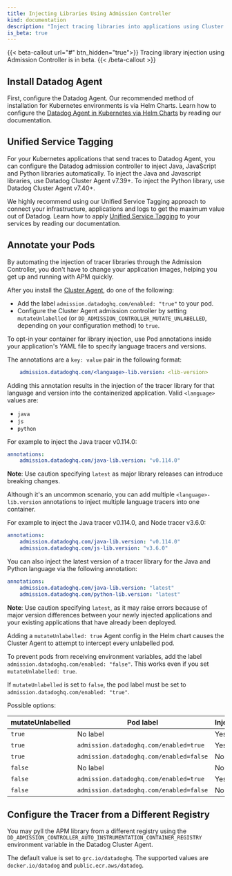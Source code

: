 ```yaml
---
title: Injecting Libraries Using Admission Controller
kind: documentation
description: "Inject tracing libraries into applications using Cluster Agent and Admission Controller"
is_beta: true
---
```


{{< beta-callout url="#" btn_hidden="true">}}
  Tracing library injection using Admission Controller is in beta. 
{{< /beta-callout >}}

## Install Datadog Agent
First, configure the Datadog Agent. Our recommended method of installation for Kubernetes environments is via Helm Charts. Learn how to configure the [Datadog Agent in Kubernetes via Helm Charts][3] by reading our documentation.

## Unified Service Tagging
For your Kubernetes applications that send traces to Datadog Agent, you can configure the Datadog admission controller to inject Java, JavaScript and Python libraries automatically. To inject the Java and Javascript libraries, use Datadog Cluster Agent v7.39+. To inject the Python library, use Datadog Cluster Agent v7.40+.

We highly recommend using our Unified Service Tagging approach to connect your infrastructure, applications and logs to get the maximum value out of Datadog. Learn how to apply [Unified Service Tagging][4] to your services by reading our documentation.

## Annotate your Pods
By automating the injection of tracer libraries through the Admission Controller, you don't have to change your application images, helping you get up and running with APM quickly.

After you install the [Cluster Agent][1], do one of the following:
- Add the label `admission.datadoghq.com/enabled: "true"` to your pod.
- Configure the Cluster Agent admission controller by setting `mutateUnlabelled` (or `DD_ADMISSION_CONTROLLER_MUTATE_UNLABELLED`, depending on your configuration method) to `true`.

To opt-in your container for library injection, use Pod annotations inside your application's YAML file to specify language tracers and versions.

The annotations are a `key: value` pair in the following format:
```yaml
    admission.datadoghq.com/<language>-lib.version: <lib-version>
```

Adding this annotation results in the injection of the tracer library for that language and version into the containerized application.
Valid `<language>` values are:
- `java`
- `js`
- `python`

For example to inject the Java tracer v0.114.0:

```yaml
annotations:
    admission.datadoghq.com/java-lib.version: "v0.114.0"
```

**Note**: Use caution specifying `latest` as major library releases can introduce breaking changes.

Although it's an uncommon scenario, you can add multiple `<language>-lib.version` annotations to inject multiple language tracers into one container.

For example to inject the Java tracer v0.114.0, and Node tracer v3.6.0:
```yaml
annotations:
    admission.datadoghq.com/java-lib.version: "v0.114.0"
    admission.datadoghq.com/js-lib.version: "v3.6.0"
```

You can also inject the latest version of a tracer library for the Java and Python language via the following annotation:
```yaml
annotations:
    admission.datadoghq.com/java-lib.version: "latest"
    admission.datadoghq.com/python-lib.version: "latest"
```

**Note**: Use caution specifying `latest`, as it may raise errors because of major version differences between your newly injected applications and your existing applications that have already been deployed. 

Adding a `mutateUnlabelled: true` Agent config in the Helm chart causes the Cluster Agent to attempt to intercept every unlabelled pod.

To prevent pods from receiving environment variables, add the label `admission.datadoghq.com/enabled: "false"`. This works even if you set `mutateUnlabelled: true`.

If `mutateUnlabelled` is set to `false`, the pod label must be set to `admission.datadoghq.com/enabled: "true"`.

Possible options:

| mutateUnlabelled | Pod label                               | Injection |
|------------------|-----------------------------------------|-----------|
| `true`           | No label                                | Yes       |
| `true`           | `admission.datadoghq.com/enabled=true`  | Yes       |
| `true`           | `admission.datadoghq.com/enabled=false` | No        |
| `false`          | No label                                | No        |
| `false`          | `admission.datadoghq.com/enabled=true`  | Yes       |
| `false`          | `admission.datadoghq.com/enabled=false` | No        |

## Configure the Tracer from a Different Registry
You may pyll the APM library from a different registry using the `DD_ADMISSION_CONTROLLER_AUTO_INSTRUMENTATION_CONTAINER_REGISTRY` environment variable in the Datadog Cluster Agent.

The default value is set to `grc.io/datadoghq`. The supported values are `docker.io/datadog` and `public.ecr.aws/datadog`.

[1]: /containers/cluster_agent/setup/?tab=helm
[2]: /containers/cluster_agent/admission_controller/
[3]: /containers/kubernetes/installation/?tab=helm
[4]: /getting_started/tagging/unified_service_tagging/?tab=kubernetes
